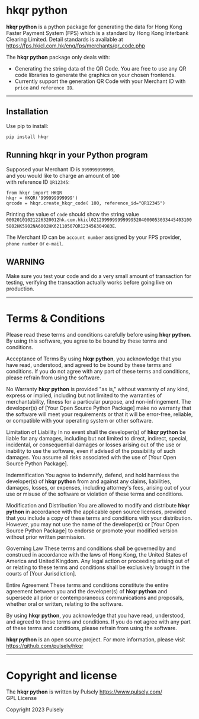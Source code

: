 # hkqr python

__hkqr python__ is a python package for generating the data for Hong Kong Faster Payment System (FPS) which is a standard by Hong Kong Interbank Clearing Limited. 
Detail standards is available at https://fps.hkicl.com.hk/eng/fps/merchants/qr_code.php

The __hkqr python__ package only deals with:
- Generating the string data of the QR Code. You are free to use any QR code libraries to generate the graphics on your chosen frontends.
- Currently support the generation QR Code with your Merchant ID with ``price`` and ``reference ID``.

---

## Installation

Use pip to install:  

``pip install hkqr``

## Running hkqr in your Python program

Supposed your Merchant ID is ``999999999999``,  
and you would like to charge an amount of ``100``  
with reference ID ``QR12345``:

```
from hkqr import HKQR
hkqr = HKQR('999999999999')
qrcode = hkqr.create_hkqr_code( 100, reference_id="QR12345")
```
Printing the value of ``code`` should show the string value ``00020101021226320012hk.com.hkicl021299999999999952040000530334454031005802HK5902NA6002HK62110507QR123456304983E``.

The Merchant ID can be ``account number`` assigned by your FPS provider, ``phone number`` or ``e-mail``.

## WARNING
Make sure you test your code and do a very small amount of transaction for testing, verifying the transaction actually works before going live on production. 

---
# Terms & Conditions

Please read these terms and conditions carefully before using __hkqr python__. By using this software, you agree to be bound by these terms and conditions.

Acceptance of Terms
By using __hkqr python__, you acknowledge that you have read, understood, and agreed to be bound by these terms and conditions. If you do not agree with any part of these terms and conditions, please refrain from using the software.

No Warranty
__hkqr python__ is provided "as is," without warranty of any kind, express or implied, including but not limited to the warranties of merchantability, fitness for a particular purpose, and non-infringement. The developer(s) of [Your Open Source Python Package] make no warranty that the software will meet your requirements or that it will be error-free, reliable, or compatible with your operating system or other software.

Limitation of Liability
In no event shall the developer(s) of __hkqr python__ be liable for any damages, including but not limited to direct, indirect, special, incidental, or consequential damages or losses arising out of the use or inability to use the software, even if advised of the possibility of such damages. You assume all risks associated with the use of [Your Open Source Python Package].

Indemnification
You agree to indemnify, defend, and hold harmless the developer(s) of __hkqr python__ from and against any claims, liabilities, damages, losses, or expenses, including attorney's fees, arising out of your use or misuse of the software or violation of these terms and conditions.

Modification and Distribution
You are allowed to modify and distribute __hkqr python__ in accordance with the applicable open source licenses, provided that you include a copy of these terms and conditions with your distribution. However, you may not use the name of the developer(s) or [Your Open Source Python Package] to endorse or promote your modified version without prior written permission.

Governing Law
These terms and conditions shall be governed by and construed in accordance with the laws of Hong Kong, the United States of America and United Kingdom. Any legal action or proceeding arising out of or relating to these terms and conditions shall be exclusively brought in the courts of [Your Jurisdiction].

Entire Agreement
These terms and conditions constitute the entire agreement between you and the developer(s) of __hkqr python__ and supersede all prior or contemporaneous communications and proposals, whether oral or written, relating to the software.

By using __hkqr python__, you acknowledge that you have read, understood, and agreed to these terms and conditions. If you do not agree with any part of these terms and conditions, please refrain from using the software.

__hkqr python__ is an open source project. For more information, please visit https://github.com/pulsely/hkqr

---

# Copyright and license

The __hkqr python__ is written by Pulsely https://www.pulsely.com/  
GPL License

Copyright 2023 Pulsely